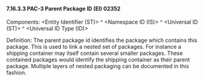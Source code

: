 #### 7.16.3.3 PAC-3 Parent Package ID (EI) 02352

Components: &lt;Entity Identifier (ST)> ^ &lt;Namespace ID (IS)> ^ &lt;Universal ID (ST)> ^ &lt;Universal ID Type (ID)>

Definition: The parent package id identifies the package which contains this package. This is used to link a nested set of packages. For instance a shipping container may itself contain several smaller packages. These contained packages would identify the shipping container as their parent package. Multiple layers of nested packaging can be documented in this fashion.
